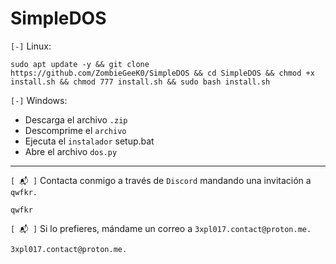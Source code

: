 # SimpleDOS

`[-]` Linux:

    sudo apt update -y && git clone https://github.com/ZombieGeeK0/SimpleDOS && cd SimpleDOS && chmod +x install.sh && chmod 777 install.sh && sudo bash install.sh
`[-]` Windows:

- Descarga el archivo `.zip`
- Descomprime el `archivo`
- Ejecuta el `instalador` setup.bat
- Abre el archivo `dos.py`

<hr>

`[ 📬 ]` Contacta conmigo a través de `Discord` mandando una invitación a `qwfkr.`

    qwfkr
`[ 📬 ]` Si lo prefieres, mándame un correo a `3xpl017.contact@proton.me.`

    3xpl017.contact@proton.me.
